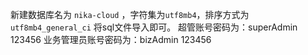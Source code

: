 新建数据库名为 `nika-cloud` ，字符集为`utf8mb4`，排序方式为 `utf8mb4_general_ci`
将sql文件导入即可。
超管账号密码为：superAdmin  123456
业务管理员账号密码为：bizAdmin 123456
